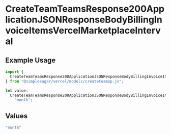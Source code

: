 # CreateTeamTeamsResponse200ApplicationJSONResponseBodyBillingInvoiceItemsVercelMarketplaceInterval

## Example Usage

```typescript
import {
  CreateTeamTeamsResponse200ApplicationJSONResponseBodyBillingInvoiceItemsVercelMarketplaceInterval,
} from "@simplesagar/vercel/models/createteamop.js";

let value:
  CreateTeamTeamsResponse200ApplicationJSONResponseBodyBillingInvoiceItemsVercelMarketplaceInterval =
    "month";
```

## Values

```typescript
"month"
```